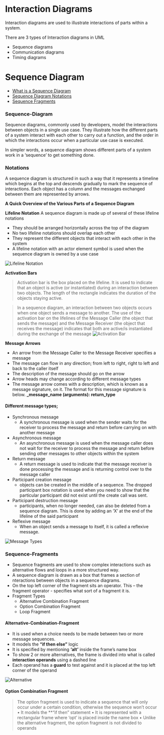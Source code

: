 # Interaction Diagrams 
Interaction diagrams are used to illustrate interactions of
parts within a system.

There are 3 types of Interaction diagrams in UML
- Sequence diagrams
- Communication diagrams
- Timing diagrams

# Sequence Diagram

* [What is a Sequence Diagram](#Sequence-Diagram)
* [Sequence Diagram Notations](#Notations)
* [Sequence Fragments](#Sequence-Fragments)
	

### Sequence-Diagram

Sequence diagrams, commonly used by developers, model the interactions between objects in a single use case. They illustrate how the different parts of a system interact with each other to carry out a function, and the order in which the interactions occur when a particular use case is executed.

In simpler words, a sequence diagram shows different parts of a system work in a ‘sequence’ to get something done.
### Notations
A sequence diagram is structured in such a way that it represents a timeline which begins at the top and descends gradually to mark the sequence of interactions. Each object has a column and the messages exchanged between them are represented by arrows.

**A Quick Overview of the Various Parts of a Sequence Diagram**

**Lifeline Notation**
A sequence diagram is made up of several of these
lifeline notations
- They should be arranged horizontally across the top of
the diagram
- No two lifeline notations should overlap each other
- They represent the different objects that interact with
each other in the system
- A lifeline notation with an actor element symbol is used
when the sequence diagram is owned by a use case

![Lifeline Notation](https://github.com/venu-shastri/ooad-uml-knowledge/blob/master/images/Sequence-diagram-Lifeline.png)

**Activation Bars**
> Activation bar is the box placed on the lifeline. It is used to indicate that an object is active (or instantiated) during an interaction between two objects. The length of the rectangle indicates the duration of the objects staying active.

> In a sequence diagram, an interaction between two objects occurs when one object sends a message to another. The use of the activation bar on the lifelines of the Message Caller (the object that sends the message) and the Message Receiver (the object that receives the message) indicates that both are active/is instantiated during the exchange of the message
![Activation Bar ](https://github.com/venu-shastri/ooad-uml-knowledge/blob/master/images/ActivationBar.JPG)

**Message Arrows**
- An arrow from the Message Caller to the Message Receiver
specifies a message
- The message can flow in any direction; from left to right, right to left and back to the caller itself
- The description of the message should go on the arrow
- Arrow heads may change according to different message types
- The message arrow comes with a description, which is known as a message signature, on it. The format for this message signature is below. 
**_message_name (arguments): return_type**

#### Different message types;
- Synchronous message
	- A synchronous message is used when the sender waits for the receiver to process the message and return before carrying on with another message
- Asynchronous message
	- An asynchronous message is used when the message caller does not wait for the receiver to process the message and return before sending other messages to other objects within the system
-  Return message
	- A return message is used to indicate that the message receiver is done processing the message and is returning control over to the message caller
- Participant creation message
	- objects can be created in the middle of a sequence. The dropped participant box notation is used when you need to show that the particular participant did not exist until the create call was sent.
-  Participant destruction message
	- participants, when no longer needed, can also be deleted from a sequence diagram. This is done by adding an ‘X’ at the end of the lifeline of the said participant
- Reflexive message
	- When an object sends a message to itself, it is called a reflexive message.

![Message Types](https://raw.githubusercontent.com/venu-shastri/ooad-uml-knowledge/master/images/Sequence-diagram-MessageTypes.png)

### Sequence-Fragments
- Sequence fragments are used to show complex interactions such as alternative flows and loops in a more structured way.
- A sequence diagram is drawn as a box that frames a section of nteractions between objects in a sequence diagrams.
- On the top left corner of the fragment sits an operator. This – the fragment operator - specifies what sort of a fragment it is.
- Fragment Types
	- Alternative Combination Fragment
	- Option Combination Fragment
	- Loop Fragment
#### Alternative-Combination-Fragment
- It is used when a choice needs to be made between two or more message sequences. 
- It models the **“if then else”** logic
-  It is specified by mentioning **‘alt’** inside the frame’s name box
- To show 2 or more alternatives, the frame is divided into what is called **interaction operands** using a dashed line
- Each operand has a **guard** to test against and it is placed at the top left corner of the operand

![Alternative](https://github.com/venu-shastri/ooad-uml-knowledge/blob/master/images/Alternative-fragment-example-1.png)

#### Option Combination Fragment
> The option fragment is used to indicate a sequence that will only occur under a certain condition, otherwise the sequence won’t occur
• It models the **“if then” statement
• It is represented with a rectangular frame where ‘opt’ is placed inside the name box
• Unlike the alternative fragment, the option fragment is not divided to operands
<!--stackedit_data:
eyJoaXN0b3J5IjpbMTI0Mjk4NTAzNSwtODI0NDg4MDksLTEzOT
IyNDcyOTcsLTE3NDUwNDEwNTQsLTE4MzYwNDE2MDYsLTE2Mjcx
MDMzODYsMTYwOTQxMDI5MywxNDIzNTIzMDU5LDE4MTg2NjMxNi
wxMTM2NjQ3NDZdfQ==
-->